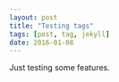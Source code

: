 ```yaml
---
layout: post
title: "Testing tags"
tags: [post, tag, jekyll]
date: 2016-01-08
---
```


Just testing some features.